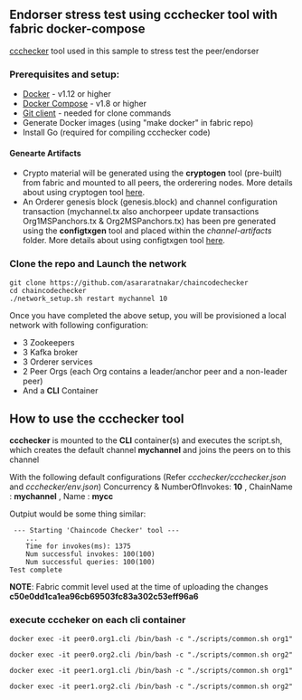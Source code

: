 ## Endorser stress test using ccchecker tool with fabric docker-compose

[ccchecker](https://github.com/hyperledger/fabric/tree/master/examples/ccchecker) tool used in this sample to stress test the peer/endorser

### Prerequisites and setup: 

* [Docker](https://www.docker.com/products/overview) - v1.12 or higher
* [Docker Compose](https://docs.docker.com/compose/overview/) - v1.8 or higher
* [Git client](https://git-scm.com/downloads) - needed for clone commands
* Generate Docker images (using "make docker" in fabric repo)
* Install Go (required for compiling ccchecker code)

#### Genearte Artifacts
* Crypto material will be generated using the **cryptogen** tool (pre-built) from fabric and mounted to all peers, the orderering nodes. More details about using cryptogen tool [here](http://hyperledger-fabric.readthedocs.io/en/latest/getting_started.html#using-the-cryptogen-tool).
* An Orderer genesis block (genesis.block) and channel configuration transaction (mychannel.tx also anchorpeer update transactions Org1MSPanchors.tx & Org2MSPanchors.tx) has been pre generated using the **configtxgen** tool and placed within the _channel-artifacts_ folder.
  More details about using configtxgen tool [here](http://hyperledger-fabric.readthedocs.io/en/latest/getting_started.html#using-the-configtxgen-tool).

### Clone the repo and Launch the network
```
git clone https://github.com/asararatnakar/chaincodechecker
cd chaincodechecker
./network_setup.sh restart mychannel 10
```

Once you have completed the above setup, you will be provisioned a local network with following configuration:

* 3 Zookeepers
* 3 Kafka broker
* 3 Orderer services
* 2 Peer Orgs (each Org contains a leader/anchor peer and a non-leader peer)
* And a **CLI** Container

## How to use the ccchecker tool
__ccchecker__ is mounted to the **CLI** container(s) and executes the script.sh, which creates the default channel __mychannel__ and joins the peers on to this channel

With the following default configurations (Refer _ccchecker/ccchecker.json_ and _ccchecker/env.json_)
Concurrency & NumberOfInvokes:  __10__  , ChainName     : __mychannel__ ,  Name   : __mycc__

Outpiut would be some thing similar:
```
 --- Starting 'Chaincode Checker' tool --- 
    ...
	Time for invokes(ms): 1375
	Num successful invokes: 100(100)
	Num successful queries: 100(100)
Test complete
```

__NOTE__:  Fabric commit level used at the time of uploading the changes __c50e0dd1ca1ea96cb69503fc83a302c53eff96a6__


### execute cccheker on each cli container

```
docker exec -it peer0.org1.cli /bin/bash -c "./scripts/common.sh org1"

docker exec -it peer0.org2.cli /bin/bash -c "./scripts/common.sh org2"

docker exec -it peer1.org1.cli /bin/bash -c "./scripts/common.sh org1"

docker exec -it peer1.org2.cli /bin/bash -c "./scripts/common.sh org2"
```
